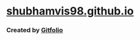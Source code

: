 # [<u>shubhamvis98.github.io</u>](https://shubhamvis98.github.io)

### Created by [<u>Gitfolio</u>](https://github.com/imfunniee/gitfolio)
